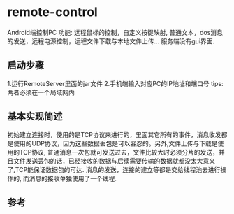 # remote-control
Android端控制PC
功能: 远程鼠标的控制，自定义按键映射, 普通文本，dos消息的发送，远程电源控制，远程文件下载与本地文件上传...
服务端没有gui界面.
## 启动步骤
1.运行RemoteServer里面的jar文件
2.手机端输入对应PC的IP地址和端口号
tips: 两者必须在一个局域网内
## 基本实现简述
初始建立连接时，使用的是TCP协议来进行的，里面其它所有的事件，消息收发都是使用的UDP协议，因为这些数据丢包是可以容忍的。另外,文件上传与下载是使用的TCP协议, 普通消息一次包就可发送过去，文件比较大时必须分片的发送，并且文件发送丢包的话，已经接收的数据与后续需要传输的数据就都没太大意义了,TCP能保证数据包的可达. 消息的发送，连接的建立等都是交给线程池去进行操作的, 而消息的接收单独使用了一个线程. 
## 参考
